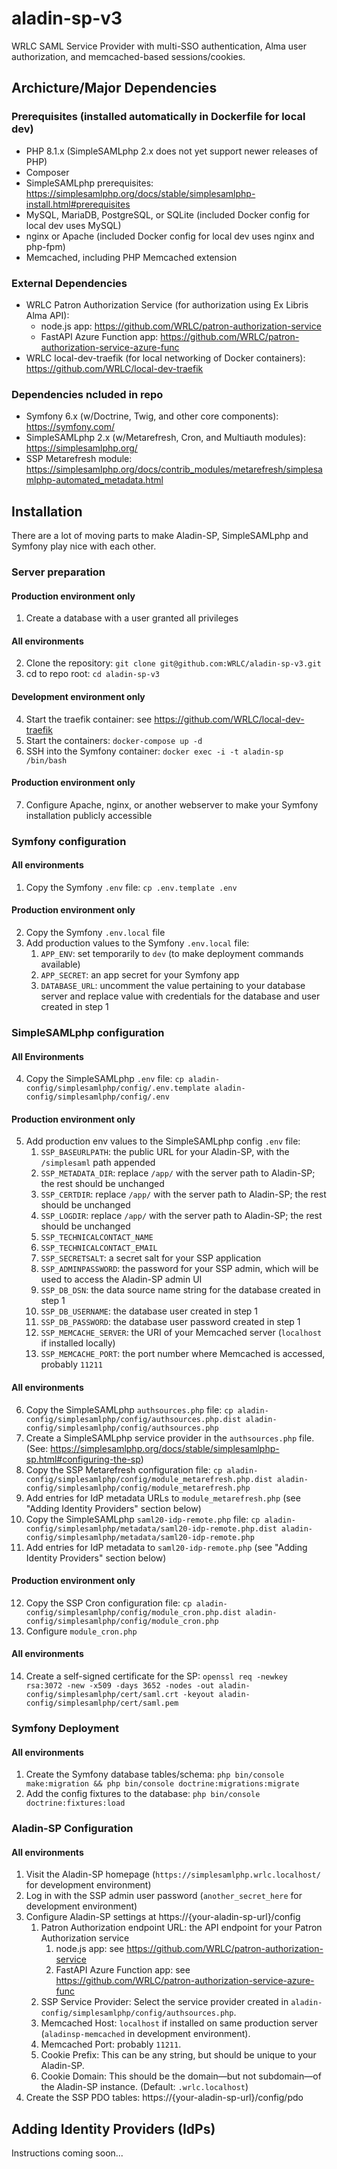 # aladin-sp-v3

WRLC SAML Service Provider with multi-SSO authentication, Alma user authorization, and memcached-based sessions/cookies.

## Archicture/Major Dependencies

### Prerequisites (installed automatically in Dockerfile for local dev)
* PHP 8.1.x (SimpleSAMLphp 2.x does not yet support newer releases of PHP)
* Composer
* SimpleSAMLphp prerequisites: https://simplesamlphp.org/docs/stable/simplesamlphp-install.html#prerequisites
* MySQL, MariaDB, PostgreSQL, or SQLite (included Docker config for local dev uses MySQL)
* nginx or Apache (included Docker config for local dev uses nginx and php-fpm)
* Memcached, including PHP Memcached extension

### External Dependencies
* WRLC Patron Authorization Service (for authorization using Ex Libris Alma API): 
  * node.js app: https://github.com/WRLC/patron-authorization-service
  * FastAPI Azure Function app: https://github.com/WRLC/patron-authorization-service-azure-func
* WRLC local-dev-traefik (for local networking of Docker containers): https://github.com/WRLC/local-dev-traefik

### Dependencies ncluded in repo
* Symfony 6.x (w/Doctrine, Twig, and other core components): https://symfony.com/
* SimpleSAMLphp 2.x (w/Metarefresh, Cron, and Multiauth modules): https://simplesamlphp.org/
* SSP Metarefresh module: https://simplesamlphp.org/docs/contrib_modules/metarefresh/simplesamlphp-automated_metadata.html

## Installation

There are a lot of moving parts to make Aladin-SP, SimpleSAMLphp and Symfony play nice with each other.

### Server preparation

#### Production environment only

1. Create a database with a user granted all privileges

#### All environments

2. Clone the repository: `git clone git@github.com:WRLC/aladin-sp-v3.git`
3. cd to repo root: `cd aladin-sp-v3`

#### Development environment only

4. Start the traefik container: see https://github.com/WRLC/local-dev-traefik
5. Start the containers: `docker-compose up -d`
6. SSH into the Symfony container: `docker exec -i -t aladin-sp /bin/bash`

#### Production environment only

7. Configure Apache, nginx, or another webserver to make your Symfony installation publicly accessible

### Symfony configuration

#### All environments

1. Copy the Symfony `.env` file: `cp .env.template .env`

#### Production environment only

2. Copy the Symfony `.env.local` file 
3. Add production values to the Symfony `.env.local` file:
   1. `APP_ENV`: set temporarily to `dev` (to make deployment commands available)
   2. `APP_SECRET`: an app secret for your Symfony app
   3. `DATABASE_URL`: uncomment the value pertaining to your database server and replace value with credentials for the database and user created in step 1

### SimpleSAMLphp configuration

#### All Environments

4. Copy the SimpleSAMLphp `.env` file: `cp aladin-config/simplesamlphp/config/.env.template aladin-config/simplesamlphp/config/.env`

#### Production environment only

5. Add production env values to the SimpleSAMLphp config `.env` file:
    1. `SSP_BASEURLPATH`: the public URL for your Aladin-SP, with the `/simplesaml` path appended
    2. `SSP_METADATA_DIR`: replace `/app/` with the server path to Aladin-SP; the rest should be unchanged
    3. `SSP_CERTDIR`: replace `/app/` with the server path to Aladin-SP; the rest should be unchanged
    4. `SSP_LOGDIR`: replace `/app/` with the server path to Aladin-SP; the rest should be unchanged
    5. `SSP_TECHNICALCONTACT_NAME`
    6. `SSP_TECHNICALCONTACT_EMAIL`
    7. `SSP_SECRETSALT`: a secret salt for your SSP application
    8. `SSP_ADMINPASSWORD`: the password for your SSP admin, which will be used to access the Aladin-SP admin UI
    9. `SSP_DB_DSN`: the data source name string for the database created in step 1
    10. `SSP_DB_USERNAME`: the database user created in step 1
    11. `SSP_DB_PASSWORD`: the database user password created in step 1
    12. `SSP_MEMCACHE_SERVER`: the URI of your Memcached server (`localhost` if installed locally)
    13. `SSP_MEMCACHE_PORT`: the port number where Memcached is accessed, probably `11211`

#### All environments

6. Copy the SimpleSAMLphp `authsources.php` file: `cp aladin-config/simplesamlphp/config/authsources.php.dist aladin-config/simplesamlphp/config/authsources.php`
7. Create a SimpleSAMLphp service provider in the `authsources.php` file. (See: https://simplesamlphp.org/docs/stable/simplesamlphp-sp.html#configuring-the-sp)
8. Copy the SSP Metarefresh configuration file: `cp aladin-config/simplesamlphp/config/module_metarefresh.php.dist aladin-config/simplesamlphp/config/module_metarefresh.php`
9. Add entries for IdP metadata URLs to `module_metarefresh.php` (see "Adding Identity Providers" section below)
10. Copy the SimpleSAMLphp `saml20-idp-remote.php` file: `cp aladin-config/simplesamlphp/metadata/saml20-idp-remote.php.dist aladin-config/simplesamlphp/metadata/saml20-idp-remote.php`
11. Add entries for IdP metadata to `saml20-idp-remote.php` (see "Adding Identity Providers" section below)

#### Production environment only 

12. Copy the SSP Cron configuration file: `cp aladin-config/simplesamlphp/config/module_cron.php.dist aladin-config/simplesamlphp/config/module_cron.php`
13. Configure `module_cron.php`

#### All environments

14. Create a self-signed certificate for the SP: `openssl req -newkey rsa:3072 -new -x509 -days 3652 -nodes -out aladin-config/simplesamlphp/cert/saml.crt -keyout aladin-config/simplesamlphp/cert/saml.pem`

### Symfony Deployment 

#### All environments

1. Create the Symfony database tables/schema: `php bin/console make:migration && php bin/console doctrine:migrations:migrate`
2. Add the config fixtures to the database: `php bin/console doctrine:fixtures:load`

### Aladin-SP Configuration

#### All environments

1. Visit the Aladin-SP homepage (`https://simplesamlphp.wrlc.localhost/` for development environment)
2. Log in with the SSP admin user password (`another_secret_here` for development environment)
3. Configure Aladin-SP settings at https://{your-aladin-sp-url}/config
   1. Patron Authorization endpoint URL: the API endpoint for your Patron Authorization service
      1. node.js app: see https://github.com/WRLC/patron-authorization-service
      2. FastAPI Azure Function app: see https://github.com/WRLC/patron-authorization-service-azure-func
   2. SSP Service Provider: Select the service provider created in `aladin-config/simplesamlphp/config/authsources.php`.
   3. Memcached Host: `localhost` if installed on same production server (`aladinsp-memcached` in development environment).
   4. Memcached Port: probably `11211`.
   5. Cookie Prefix: This can be any string, but should be unique to your Aladin-SP.
   6. Cookie Domain: This should be the domain—but not subdomain—of the Aladin-SP instance. (Default: `.wrlc.localhost`)
26. Create the SSP PDO tables: https://{your-aladin-sp-url}/config/pdo


## Adding Identity Providers (IdPs)

Instructions coming soon...